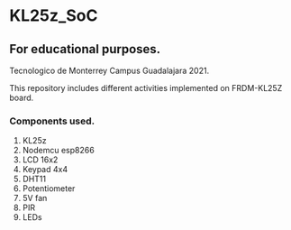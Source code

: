 # KL25z_SoC

## For educational purposes.

Tecnologico de Monterrey Campus Guadalajara 2021.

This repository includes different activities implemented on FRDM-KL25Z board.

### Components used.

1. KL25z
2. Nodemcu esp8266
3. LCD 16x2
4. Keypad 4x4
5. DHT11
6. Potentiometer
7. 5V fan
8. PIR
9. LEDs
